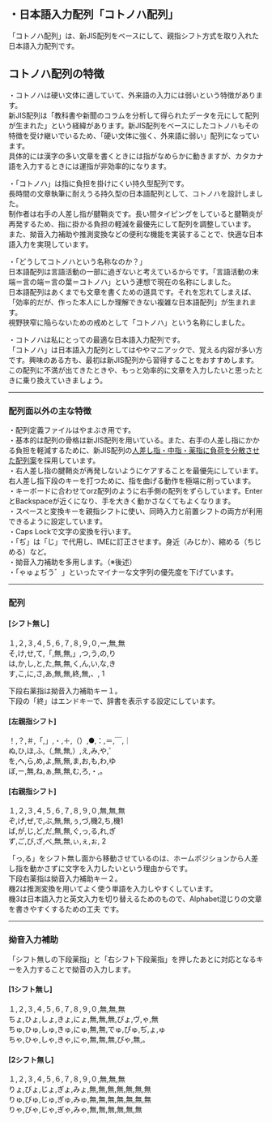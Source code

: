 ## ・日本語入力配列「コトノハ配列」
「コトノハ配列」は、新JIS配列をベースにして、親指シフト方式を取り入れた日本語入力配列です。  
  
## コトノハ配列の特徴
・コトノハは硬い文体に適していて、外来語の入力には弱いという特徴があります。  
新JIS配列は「教科書や新聞のコラムを分析して得られたデータを元にして配列が生まれた」という経緯があります。新JIS配列をベースにしたコトノハもその特徴を受け継いでいるため、「硬い文体に強く、外来語に弱い」配列になっています。  
具体的には漢字の多い文章を書くときには指がなめらかに動きますが、カタカナ語を入力するときには運指が非効率的になります。  
  
・「コトノハ」は指に負担を掛けにくい持久型配列です。  
長時間の文章執筆に耐えうる持久型の日本語配列として、コトノハを設計しました。  
制作者は右手の人差し指が腱鞘炎です。長い間タイピングをしていると腱鞘炎が再発するため、指に掛かる負担の軽減を最優先にして配列を調整しています。  
また、拗音入力補助や推測変換などの便利な機能を実装することで、快適な日本語入力を実現しています。  
  
・「どうしてコトノハという名称なのか？」  
日本語配列は言語活動の一部に過ぎないと考えているからです。「言語活動の末端＝言の端＝言の葉＝コトノハ」という連想で現在の名称にしました。  
日本語配列はあくまでも文章を書くための道具です。それを忘れてしまえば、「効率的だが、作った本人にしか理解できない複雑な日本語配列」が生まれます。  
視野狭窄に陥らないための戒めとして「コトノハ」という名称にしました。  
  
・コトノハは私にとっての最適な日本語入力配列です。  
「コトノハ」は日本語入力配列としてはややマニアックで、覚える内容が多い方です。興味のある方も、最初は新JIS配列から習得することをおすすめします。この配列に不満が出てきたときや、もっと効率的に文章を入力したいと思ったときに乗り換えていきましょう。  
   
---

### 配列面以外の主な特徴  
・配列定義ファイルはやまぶき用です。  
・基本的は配列の骨格は新JIS配列を用いている。また、右手の人差し指にかかる負担を軽減するために、新JIS配列の[人差し指・中指・薬指に負荷を分散させた配列案](https://ja.wikipedia.org/wiki/%E6%96%B0JIS%E9%85%8D%E5%88%97#%E4%BA%BA%E5%B7%AE%E3%81%97%E6%8C%87%E3%83%BB%E4%B8%AD%E6%8C%87%E3%83%BB%E8%96%AC%E6%8C%87%E3%81%AB%E8%B2%A0%E8%8D%B7%E3%82%92%E5%88%86%E6%95%A3%E3%81%95%E3%81%9B%E3%81%9F%E9%85%8D%E5%88%97%E6%A1%88)を採用しています。  
・右人差し指の腱鞘炎が再発しないようにケアすることを最優先にしています。右人差し指下段のキーを打つために、指を曲げる動作を極端に削っています。  
・キーボードに合わせてorz配列のように右手側の配列をずらしています。EnterとBackspaceが近くになり、手を大きく動かさなくてもよくなります。  
・スペースと変換キーを親指シフトに使い、同時入力と前置シフトの両方が利用できるように設定しています。  
・Caps Lockで文字の変換を行います。  
・「ぢ」は「じ」で代用し、IMEに訂正させます。身近（みじか）、縮める（ちじめる）など。  
・拗音入力補助を多用します。（※後述）  
・「ゃゅょぢう゛」といったマイナーな文字列の優先度を下げています。  
  
---
  
### 配列  
#### [シフト無し]  
１,２,３,４,５,６,７,８,９,０,ー,無,無  
そ,け,せ,て,「,無,無,」,つ,う,の,り  
は,か,し,と,た,無,無,く,ん,い,な,き  
す,こ,に,さ,あ,無,無,終,無,、, 1  
  
下段右薬指は拗音入力補助キー１。  
下段の「終」はエンドキーで、辞書を表示する設定にしています。  
  
#### [左親指シフト]  
！,？,＃,「,」,・,＋,（）,●,：,＝,￣,｜  
ぬ,ひ,ほ,ふ,（,無,無,）,え,み,や,゜  
を,へ,ら,め,よ,無,無,ま,お,も,わ,ゆ  
ぼ,ー,無,ね,ぁ,無,無,む,ろ,・,。  
  
#### [右親指シフト]  
１,２,３,４,５,６,７,８,９,０,無,無,無  
ぞ,げ,ぜ,で,ぶ,無,無,ぅ,づ,機2,ち,機1  
ば,が,じ,ど,だ,無,無,ぐ,っ,る,れ,ぎ  
ず,ご,び,ざ,べ,無,無,ぃ,ぇ,ぉ, 2  
  
「っ,る」をシフト無し面から移動させているのは、ホームポジションから人差し指を動かさずに文字を入力したいという理由からです。  
下段右薬指は拗音入力補助キー２。  
機2は推測変換を用いてよく使う単語を入力しやすくしています。  
機3は日本語入力と英文入力を切り替えるためのもので、Alphabet混じりの文章を書きやすくするための工夫 です。 
  
---
  
### 拗音入力補助  
「シフト無しの下段薬指」と「右シフト下段薬指」を押したあとに対応となるキーを入力することで拗音の入力します。
  
#### [1シフト無し]  
１,２,３,４,５,６,７,８,９,０,無,無,無  
ちょ,ひょ,しょ,きょ,にょ,無,無,無,ぴょ,ヴ,ゃ,無  
ちゅ,ひゅ,しゅ,きゅ,にゅ,無,無,でゅ,ぴゅ,ぢ,ょ,ゅ  
ちゃ,ひゃ,しゃ,きゃ,にゃ,無,無,無,ぴゃ,無,。  
  
#### [2シフト無し]  
１,２,３,４,５,６,７,８,９,０,無,無,無  
りょ,びょ,じょ,ぎょ,みょ,無,無,無,無,無,無,無  
りゅ,びゅ,じゅ,ぎゅ,みゅ,無,無,無,無,無,無,無  
りゃ,びゃ,じゃ,ぎゃ,みゃ,無,無,無,無,無,無  
  
